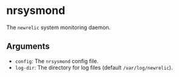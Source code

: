 nrsysmond
==========

The `newrelic` system monitoring daemon.

Arguments
----------

* `config`: The `nrsysmond` config file.
* `log-dir`: The directory for log files (default `/var/log/newrelic`).
